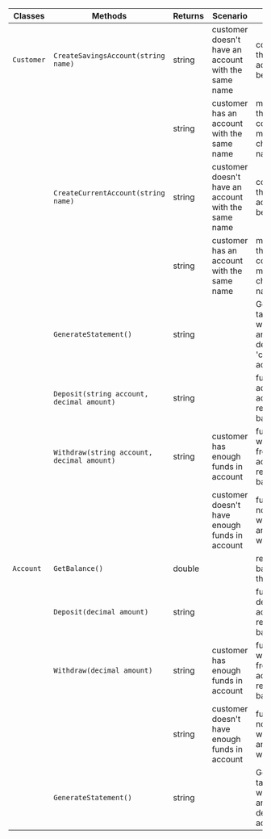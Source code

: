 | Classes         | Methods                         |  Returns  | Scenario               | Outputs					   | 
|-----------------|---------------------------------|-----------|-------------------------|----------------------------|
|`Customer`	| `CreateSavingsAccount(string name)`		| string	| customer doesn't have an account with the same name	| confirmation that new account has been made	|
|			| 											| string	| customer has an account with the same name			| message that account couldn't be made and to change the name	|
|			| `CreateCurrentAccount(string name)`		| string	| customer doesn't have an account with the same name	| confirmation that new account has been made	|
|			| 											| string	| customer has an account with the same name			| message that account couldn't be made and to change the name	|
|			| `GenerateStatement()`						| string	| 														| Generates a table of all withdrawals and deposits of 'customer's accounts	|
|			| `Deposit(string account, decimal amount)`	| string	|														| funds are added to account and returns new balance |
|			| `Withdraw(string account, decimal amount)`| string	| customer has enough funds	in account					| funds are withdrawn from account and returns new balance	|
|			|											|			| customer doesn't have enough funds in account			| funds are not withdrawn and returns warning |
|`Account`	| `GetBalance()`							| double	|														| returns the balance of the account |
|			| `Deposit(decimal amount)`					| string	|														| funds are deposited to account and returns new balance |
|			| `Withdraw(decimal amount)`				| string	| customer has enough funds	in account					| funds are withdrawn from account and returns new balance |
|			|											| string	| customer doesn't have enough funds in account			| funds are not withdrawn and returns warning |
|			| `GenerateStatement()`						| string	| 														| Generates a table of all withdrawals and deposits of account|